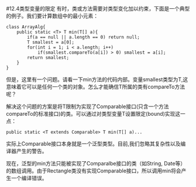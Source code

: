 #12.4类型变量的限定
有时，类或方法需要对类型变化加以约束，下面是一个典型的例子。我们要计算数组中的最小元素：

    class ArrayAlg{
        public static <T> T min(T[] a){
            if(a == null || a.length == 0) return null;
            T smallest = a[0];
            for(int i = 1; i < a.length; i++)
                if(smallest.compareTo(a[i]) > 0) smallest = a[i];
            return smallest;
        }
    }
    
但是，这里有一个问题。请看一下min方法的代码内部。变量smallest类型为T,这意味着它可以是任何一个类的对象。怎么才能确信T所属的类有compareTo方法呢？

解决这个问题的方案是将T限制为实现了Comparable接口(只含一个方法compareTo的标准接口)的类。可以通过对类型变量T设置限定(bound)实现这一点：
    
    public static <T extends Comparable> T min(T[] a)...
    
实际上Comparable接口本身就是一个泛型类型。目前,我们忽略其复杂性以及编译器产生的警告。

现在，泛型的min方法只能被实现了Comparalbe接口的类（如String, Date等）的数组调用。由于Rectangle类没有实现Comparable接口，所以调用min将会产生一个编译错误。
